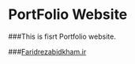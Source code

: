 # PortFolio Website

###This is fisrt Portfolio website.

###[Faridrezabidkham.ir](https://www.faridrezabidkham.ir)
